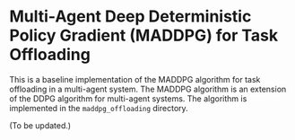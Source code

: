 
<!-- maddpg for task offloading baseline -->
# Multi-Agent Deep Deterministic Policy Gradient (MADDPG) for Task Offloading

This is a baseline implementation of the MADDPG algorithm for task offloading in a multi-agent system. The MADDPG algorithm is an extension of the DDPG algorithm for multi-agent systems. The algorithm is implemented in the `maddpg_offloading` directory.

(To be updated.)